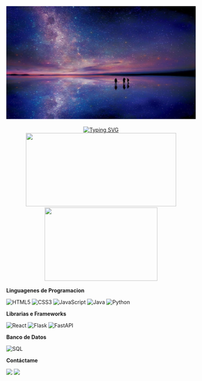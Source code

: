 
<div align="center">
<img src="./src/image/Salar-de-Uyuni-night-Stars.jpg" alt="Gif animado" width="750px" height="300">
</div>

<br>

<div align="center">
<a href="https://git.io/typing-svg"><img src="https://readme-typing-svg.herokuapp.com?font=Doto&weight=500&size=22&pause=1000&color=5B86FF&background=25FFA200&width=435&lines=Hola%2C+mi+nombre+es+Carlos+Leonel+;Soy+un+Desarrollador+de+Software;Bienvenido+a+mi+Github" alt="Typing SVG" /></a>
</div>


<div align="center">

<img width="400px" height="195px" src="https://github-readme-stats.vercel.app/api?username=Carlos-Leon3l&show_icons=true&theme=tokyonight" />
<img width="300px" height="195px" src="https://github-readme-stats.vercel.app/api/top-langs/?username=Carlos-Leon3l&layout=compact&theme=tokyonight"/>

</div>

**Linguagenes de Programacion**

![HTML5](https://img.shields.io/badge/html5-%23E34F26.svg?style=for-the-badge&logo=html5&logoColor=white)
![CSS3](https://img.shields.io/badge/css3-%231572B6.svg?style=for-the-badge&logo=css3&logoColor=white)
![JavaScript](https://img.shields.io/badge/javascript-%23323330.svg?style=for-the-badge&logo=javascript&logoColor=%23F7DF1E)
![Java](https://img.shields.io/badge/Java-ED8B00?style=for-the-badge&logo=openjdk&logoColor=white)
![Python](https://img.shields.io/badge/python-3776A6?style=for-the-badge&logo=python&logoColor=white)

**Librarias e Frameworks**

![React](https://img.shields.io/badge/react-%2320232a.svg?style=for-the-badge&logo=react&logoColor=%2361DAFB)
![Flask](https://img.shields.io/badge/Flask-000000?style=for-the-badge&logo=Flask&logoColor=white)
![FastAPI](https://img.shields.io/badge/FastAPI-005571?style=for-the-badge&logo=fastapi)
          

**Banco de Datos**

![SQL](https://img.shields.io/badge/-SQL-000?&logo=MySQL&logoColor=4479A1)

<div> 

**Contáctame**

<a href="www.linkedin.com/in/carlos-leonel-n-quispe-33305431b" target="_blank"><img src="https://img.shields.io/badge/Gmail-D14836?style=for-the-badge&logo=gmail&logoColor=white" target="_blank"></a> 
<a href = "carlos.leonel268@gmail.com"><img src="https://img.shields.io/badge/LinkedIn-0077B5?style=for-the-badge&logo=linkedin&logoColor=white" target="_blank"></a>
</div>
